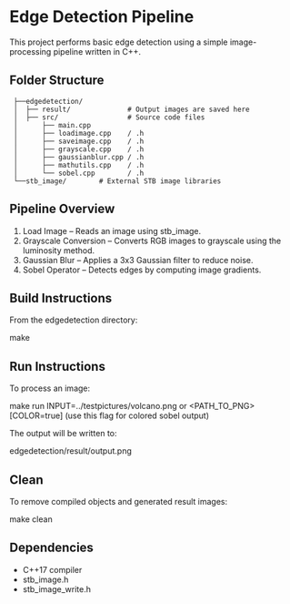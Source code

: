 # Edge Detection Pipeline

This project performs basic edge detection using a simple image-processing pipeline written in C++.

## Folder Structure
```
 ├──edgedetection/
 │  ├── result/              # Output images are saved here
 │  ├── src/                 # Source code files
 │      ├── main.cpp
 │      ├── loadimage.cpp    / .h
 │      ├── saveimage.cpp    / .h
 │      ├── grayscale.cpp    / .h
 │      ├── gaussianblur.cpp / .h
 │      ├── mathutils.cpp    / .h
 │      └── sobel.cpp        / .h
 └──stb_image/        # External STB image libraries
```
## Pipeline Overview

1. Load Image – Reads an image using stb_image.
2. Grayscale Conversion – Converts RGB images to grayscale using the luminosity method.
3. Gaussian Blur – Applies a 3x3 Gaussian filter to reduce noise.
4. Sobel Operator – Detects edges by computing image gradients.

## Build Instructions

From the edgedetection directory:

make

## Run Instructions

To process an image:

make run INPUT=../testpictures/volcano.png or <PATH_TO_PNG> [COLOR=true] (use this flag for colored sobel output)

The output will be written to:

edgedetection/result/output.png

## Clean

To remove compiled objects and generated result images:

make clean

## Dependencies

- C++17 compiler
- stb_image.h
- stb_image_write.h
